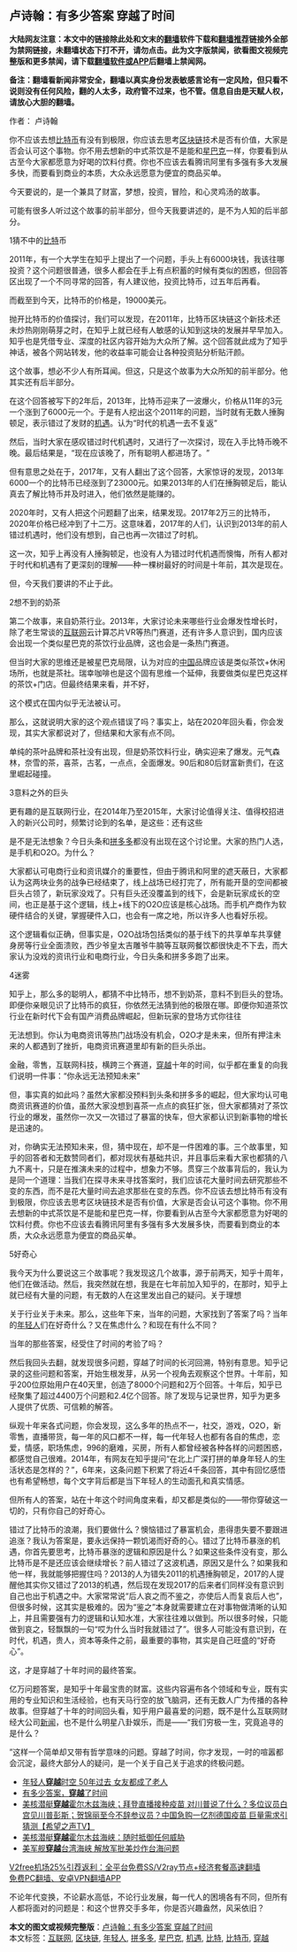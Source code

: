 <h2>卢诗翰：有多少答案 穿越了时间</h2> <p class="notice"><b>大陆网友注意：本文中的链接除此处和文末的<a href="https://github.com/bannedbook/fanqiang" >翻墙</a>软件下载和<a href="https://github.com/killgcd/justmysocks/blob/master/README.md">翻墙推荐</a>链接外全部为禁网链接，未翻墙状态下打不开，请勿点击。此为文字版禁闻，欲看图文视频完整版和更多禁闻，请下载<a href="https://github.com/bannedbook/fanqiang">翻墙软件或APP</a>后翻墙上禁闻网。</p><p>备注：翻墙看新闻非常安全，翻墙以真实身份发表敏感言论有一定风险，但只看不说则没有任何风险，翻的人太多，政府管不过来，也不管。信息自由是天赋人权，请放心大胆的翻墙。</b></p>  <div class="entry"> <p>作者： 卢诗翰</p> <p id="summary">你不应该去想<a href="https://www.bannedbook.org/bnews/tag/%e6%af%94%e7%89%b9%e5%b8%81/" class="st_tag internal_tag" rel="tag" title="标签 比特币 下的日志">比特币</a>有没有到极限，你应该去思考<a href="https://www.bannedbook.org/bnews/tag/%E5%8C%BA%E5%9D%97%E9%93%BE/" class="st_tag internal_tag" rel="tag" title="标签 区块链 下的日志">区块链</a>技术是否有价值，大家是否会认可这个事物。你不用去想新的中式茶饮是不是能和<a href="https://www.bannedbook.org/bnews/tag/%e6%98%9f%e5%b7%b4%e5%85%8b/" class="st_tag internal_tag" rel="tag" title="标签 星巴克 下的日志">星巴克</a>一样，你要看到从古至今大家都愿意为好喝的饮料付费。你也不应该去看腾讯阿里有多强有多大发展多快，而要看到商业的本质，大众永远愿意为便宜的商品买单。</p> <p>今天要说的，是一个兼具了财富，梦想，投资，冒险，和心灵鸡汤的故事。</p> <p>可能有很多人听过这个故事的前半部分，但今天我要讲述的，是不为人知的后半部分。</p> <p>1猜不中的<a href="https://www.bannedbook.org/bnews/tag/%E6%AF%94%E7%89%B9/" class="st_tag internal_tag" rel="tag" title="标签 比特 下的日志">比特</a>币​</p> <p>2011年，有一个大学生在知乎上提出了一个问题，手头上有6000块钱，我该往哪投资？这个问题很普通，很多人都会在手上有点积蓄的时候有类似的困惑，但回答区出现了一个不同寻常的回答，有人建议他，投资比特币，过五年后再看。</p> <p>而截至到今天，比特币的价格是，19000美元。</p> <p>抛开比特币的价值探讨，我们可以发现，在2011年，比特币区块链这个新技术还未炒热刚刚萌芽之时，在知乎上就已经有人敏感的认知到这块的发展并早早加入。知乎也是凭借专业、深度的社区内容开始为大众所了解。这个回答就此成为了知乎神话，被各个网站转发，他的收益率可能会让各种投资贴分析贴汗颜。</p> <p>这个故事，想必不少人有所耳闻。但这，只是这个故事为大众所知的前半部分。他其实还有后半部分。</p> <p>在这个回答被写下的2年后，2013年，比特币迎来了一波爆火，价格从11年的3元一个涨到了6000元一个。于是有人挖出这个2011年的问题，当时就有无数人捶胸顿足，表示错过了发财的<a href="https://www.bannedbook.org/bnews/tag/%E6%9C%BA%E9%81%87/" class="st_tag internal_tag" rel="tag" title="标签 机遇 下的日志">机遇</a>。认为‌‌‌‌“时代的机遇一去不复返‌‌‌‌”</p> <p>然后，当时大家在感叹错过时代机遇时，又进行了一次探讨，现在入手比特币晚不晚。最后结果是，‌‌‌‌“现在应该晚了，所有聪明人都进场了。‌‌‌‌”</p>  <p>但有意思之处在于，2017年，又有人翻出了这个回答，大家惊讶的发现，2013年6000一个的比特币已经涨到了23000元。如果2013年的人们在捶胸顿足后，能认真去了解比特币并及时进入，他们依然是能赚的。</p> <p>2020年时，又有人把这个问题翻了出来，结果发现。2017年2万三的比特币，2020年价格已经冲到了十二万。这意味着，2017年的人们，认识到2013年的前人错过机遇时，他们没有想到，自己也再一次错过了时机。</p> <p>这一次，知乎上再没有人捶胸顿足，也没有人为错过时代机遇而懊悔，所有人都对于时代和机遇有了更深刻的理解——种一棵树最好的时间是十年前，其次是现在。</p> <p>但，今天我们要讲的不止于此。</p> <p>2想不到的奶茶</p> <p>第二个故事，来自奶茶行业。2013年，大家讨论未来哪些行业会爆发性增长时，除了老生常谈的<a href="https://www.bannedbook.org/bnews/tag/%e4%ba%92%e8%81%94%e7%bd%91/" class="st_tag internal_tag" rel="tag" title="标签 互联网 下的日志">互联网</a>云计算芯片VR等热门赛道，还有许多人意识到，国内应该会出现一个类似星巴克的茶饮行业品牌，这也会是一条热门赛道。</p> <p>但当时大家的思维还是被星巴克局限，认为对应的<span class='wp_keywordlink_affiliate'><a href="https://www.bannedbook.org/" title="中国" target="_blank">中国</a></span>品牌应该是类似茶饮+休闲场所，也就是茶社。瑞幸咖啡也是这个固有思维一个延伸，我要做类似星巴克这样的茶饮+门店。但最终结果来看，并不好，</p> <p>这个模式在国内似乎无法被认可。</p> <p>那么，这就说明大家的这个观点错误了吗？事实上，站在2020年回头看，你会发现，其实大家都说对了，但结果和大家有点不同。</p> <p>单纯的茶叶品牌和茶社没有出现，但是奶茶饮料行业，确实迎来了爆发。元气森林，奈雪的茶，喜茶，古茗，一点点，全面爆发。90后和80后财富新贵们，在这里崛起碰撞。</p> <p>3意料之外的巨头</p>  <p>更有趣的是互联网行业，在2014年乃至2015年，大家讨论值得关注、值得校招进入的新兴公司时，频繁讨论到的名单，是这些：还有这些</p> <p>是不是无法想象？今日头条和<a href="https://www.bannedbook.org/bnews/tag/%E6%8B%BC%E5%A4%9A%E5%A4%9A/" class="st_tag internal_tag" rel="tag" title="标签 拼多多 下的日志">拼多多</a>都没有出现在这个讨论里。大家的热门人选，是手机和O2O。为什么？</p> <p>大家都认可电商行业和资讯媒介的重要性，但由于腾讯和阿里的遮天蔽日，大家都认为这两块业务的战争已经结束了，线上战场已经打完了，所有能开垦的空间都被巨头占领了，新玩家没戏了。只有巨头还没覆盖到的线下，会是新玩家成长的空间，也正是基于这个逻辑，线上+线下的O2O应该是核心战场。而手机产商作为软硬件结合的关键，掌握硬件入口，也会有一席之地，所以许多人也看好乐视。</p> <p>这个逻辑看似正确，但事实是，O2O战场包括类似的基于线下的共享单车共享健身房等行业全面溃败，西少爷皇太吉雕爷牛腩等互联网餐饮都很快走不下去，而大家认为没戏的资讯行业和电商行业，今日头条和拼多多跑了出来。</p> <p>4迷雾</p> <p>知乎上，那么多的聪明人，都猜不中比特币，想不到奶茶，意料不到巨头的登场。即便你亲眼见识了比特币的疯狂，你依然无法猜到他的极限在哪。即便你知道茶饮行业在新时代下会有国产消费品牌崛起，但新玩家的登场方式你往往</p> <p>无法想到。你认为电商资讯等热门战场没有机会，O2O才是未来，但所有押注未来的人都遇到了挫折，电商资讯赛道里却有新的巨头杀出。</p> <p>金融，零售，互联网科技，横跨三个赛道，<a href="https://www.bannedbook.org/bnews/tag/%e7%a9%bf%e8%b6%8a/" class="st_tag internal_tag" rel="tag" title="标签 穿越 下的日志">穿越</a>十年的时间，似乎都在重复的向我们说明一件事：‌‌‌‌“你永远无法预知未来‌‌‌‌”</p> <p>但，事实真的如此吗？虽然大家都没预料到头条和拼多多的崛起，但大家均认可电商资讯赛道的价值，虽然大家没想到喜茶一点点的疯狂扩张，但大家都猜对了茶饮行业的爆发，虽然你一次又一次错过了暴富的快车，但大家都认识到新事物的增长是迅速的。</p> <p>对，你确实无法预知未来，但，猜中现在，却不是一件困难的事。三个故事里，知乎的回答者和无数赞同者们，都对现状有基础共识，并且事后来看大家也都猜的八九不离十，只是在推演未来的过程中，想象力不够。贯穿三个故事背后的，我认为是同一个道理：当我们在探寻未来寻找答案时，我们应该花大量时间去研究那些不变的东西，而不是花大量时间去追求那些在变的东西。你不应该去想比特币有没有到极限，你应该去思考区块链技术是否有价值，大家是否会认可这个事物。你不用去想新的中式茶饮是不是能和星巴克一样，你要看到从古至今大家都愿意为好喝的饮料付费。你也不应该去看腾讯阿里有多强有多大发展多快，而要看到商业的本质，大众永远愿意为便宜的商品买单。</p> <p>5好奇心</p>  <p>我今天为什么要说这三个故事呢？我发现这几个故事，源于前两天，知乎十周年，他们在做活动。然后，我突然就在想，我是在七年前加入知乎的，在那时，知乎上就已经有大量的问题，有无数的人在这里发出自己的疑问。关于理想</p> <p>关于行业关于未来。那么，这些年下来，当年的问题，大家找到了答案了吗？当年的<a href="https://www.bannedbook.org/bnews/tag/%e5%b9%b4%e8%bd%bb%e4%ba%ba/" class="st_tag internal_tag" rel="tag" title="标签 年轻人 下的日志">年轻人</a>们在好奇什么？又在焦虑什么？和现在有什么不同？</p> <p>当年的那些答案，经受住了时间的考验了吗？</p> <p>然后我回头去翻，就发现很多问题，穿越了时间的长河回溯，特别有意思。知乎记录的这些问题和答案，开始生根发芽，从另一个视角去观察这个世界。十年前，知乎200位原始用户在40天里，创造了8000个问题和2万个回答。十年后，知乎已经聚集了超过4400万个问题和2.4亿个回答。除了发现与记录世界，知乎为更多人提供了优质、可信赖的解答。</p> <p>纵观十年来各式问题，你会发现，这么多年的热点不一，社交，游戏，O2O，新零售，直播带货，每一年的风口都不一样，每一代年轻人也都有各自的焦虑，恋爱，情感，职场焦虑，996的磨难，买房，所有人都曾经被各种各样的问题困惑，都感觉自己很难。2014年，有网友在知乎提问‌‌‌‌“在北上广深打拼的单身年轻人的生活状态是怎样的？‌‌‌‌”，6年来，这条问题下积累了将近4千条回答，其中有回忆感悟也有希望畅想，每个文字背后都是当下年轻人的生动面孔和真实情感。</p> <p>但所有人的答案，站在十年这个时间角度来看，却又都是类似的——带你穿破这一切的，只有你自己的好奇心。</p> <p>错过了比特币的浪潮，我们要做什么？懊恼错过了暴富机会，患得患失要不要跟进追涨？我认为答案是，要永远保持一颗饥渴而好奇的心。错过了比特币暴涨的机遇，你首先要思考，比特币暴涨的逻辑和原因是什么？如果这些条件没有变，那么比特币是不是还应该会继续增长？前人错过了这波机遇，原因又是什么？如果我和他一样，我就能够把握住吗？2013的人为错失2011的机遇捶胸顿足，2017的人提醒他其实你又错过了2013的机遇，然后现在发现2017的后来者们同样没有意识到自己也出于机遇之中。大家常常说‌‌‌‌“后人哀之而不鉴之，亦使后人而复哀后人也‌‌‌‌”，但很多时候，这其实是极难的。因为‌‌‌‌“鉴之‌‌‌‌”本身就需要建立在对事物做清晰的认知上，并且需要强有力的逻辑和认知水准，大家往往难以做到。所以很多时候，只能做到哀之，轻飘飘的一句‌‌‌‌“哎为什么当时我就错过了‌‌‌‌”。很多人可能没有意识到，在时代，机遇，贵人，资本等条件之前，最重要的事物，其实是自己旺盛的‌‌‌‌“好奇心‌‌‌‌”。</p> <p>这，才是穿越了十年时间的最终答案。</p> <p>亿万问题答案，是知乎十年最宝贵的财富。这些内容遍布各个领域和专业，既有实用的专业知识和生活经验，也有天马行空的放飞脑洞，还有无数人广为传播的各种故事。但穿越了十年的时间回头看，知乎用户最喜爱的问题，既不是什么互联网财经大公司<span class='wp_keywordlink_affiliate'><a href="https://www.bannedbook.org/" title="新闻">新闻</a></span>，也不是什么明星八卦娱乐，而是——‌‌‌‌“我们穷极一生，究竟追寻的是什么？</p> <p>‌‌‌‌”这样一个简单却又带有哲学意味的问题。穿越了时间，你才发现，一时的喧嚣都会沉淀，最终大部分人的疑问，是一个关于自己关于追求的终极问题。</p> <ul class='op-related-articles' title='相关阅读'> <li><a href='https://www.bannedbook.org/bnews/lifebaike/20201223/1453168.html' target='_blank'>年轻人<b>穿越</b>时空 50年过去 女友都成了老人</a></li> <li><a href='https://www.bannedbook.org/bnews/ssgc/20201223/1453157.html' target='_blank'>有多少答案，<b>穿越</b>了时间</a></li> <li><a href='https://www.bannedbook.org/bnews/cbnews/20201223/1453063.html' target='_blank'>美核潜艇<b>穿越</b>霍尔木兹海峡；拜登直播接种疫苗  对川普说了什么？多位议员白宫见川普彭斯；贺锦丽至今不辞参议员？中国急购一亿剂德国疫苗 巨量需求引猜测【希望之声TV】</a></li> <li><a href='https://www.bannedbook.org/bnews/comments/20201222/1452854.html' target='_blank'>美核潜艇<b>穿越</b>霍尔木兹海峡：随时抵御任何威胁</a></li> <li><a href='https://www.bannedbook.org/bnews/headline/20201220/1451275.html' target='_blank'>美军舰<b>穿越</b>台湾海峡 解放军批美炒作台海问题</a></li> </ul> <p class="texttj"> <a href="https://github.com/bannedbook/fanqiang/wiki/V2ray%E6%9C%BA%E5%9C%BA" target="_blank">V2free机场25%引荐返利：全平台免费SS/V2ray节点+经济套餐高速翻墙</a><br/> <a href="https://github.com/bannedbook/fanqiang/wiki/%E7%A6%81%E9%97%BB%E7%BD%91%E5%AE%89%E5%8D%93%E7%BF%BB%E5%A2%99%E6%96%B0%E9%97%BBAPP" target="_blank">免费PC翻墙、安卓VPN翻墙APP</a></p><p>不论年代变换，不论薪水高低，不论行业发展，每一代人的困境各有不同，但所有人都将面对的问题是：和这个世界交手多年，你是否兴趣盎然，风采依旧？</p> <a name='sharetosocial'></a>       <div><b>本文的图文或视频完整版</b>：<a href='https://www.bannedbook.org/bnews/comments/20201223/1453295.html'>卢诗翰：有多少答案 穿越了时间</a></div>  </div><!--END ENTRY--> <div class="postfooter"> <div>本文标签：<a href="https://www.bannedbook.org/bnews/tag/%e4%ba%92%e8%81%94%e7%bd%91/" rel="tag">互联网</a>, <a href="https://www.bannedbook.org/bnews/tag/%E5%8C%BA%E5%9D%97%E9%93%BE/" rel="tag">区块链</a>, <a href="https://www.bannedbook.org/bnews/tag/%e5%b9%b4%e8%bd%bb%e4%ba%ba/" rel="tag">年轻人</a>, <a href="https://www.bannedbook.org/bnews/tag/%E6%8B%BC%E5%A4%9A%E5%A4%9A/" rel="tag">拼多多</a>, <a href="https://www.bannedbook.org/bnews/tag/%e6%98%9f%e5%b7%b4%e5%85%8b/" rel="tag">星巴克</a>, <a href="https://www.bannedbook.org/bnews/tag/%E6%9C%BA%E9%81%87/" rel="tag">机遇</a>, <a href="https://www.bannedbook.org/bnews/tag/%E6%AF%94%E7%89%B9/" rel="tag">比特</a>, <a href="https://www.bannedbook.org/bnews/tag/%e6%af%94%e7%89%b9%e5%b8%81/" rel="tag">比特币</a>, <a href="https://www.bannedbook.org/bnews/tag/%e7%a9%bf%e8%b6%8a/" rel="tag">穿越</a></div>  </div><!--END POSTFOOTER--> 